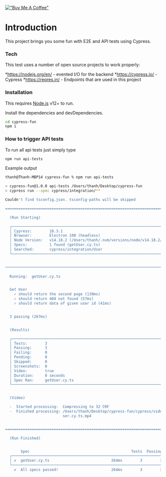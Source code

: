 [!["Buy Me A Coffee"](https://www.buymeacoffee.com/assets/img/custom_images/orange_img.png)](https://www.buymeacoffee.com/peternguyew)

# Introduction

This project brings you some fun with E2E and API tests using Cypress.

### Tech

This test uses a number of open source projects to work properly:

*<https://nodejs.org/en/> - evented I/O for the backend
*<https://cypress.io/> - Cypress
*<https://reqres.in/> - Endpoints that are used in this project

### Installation

This requires [Node.js](https://nodejs.org/) v12+ to run.

Install the dependencies and devDependencies.

```sh
cd cypress-fun
npm i
```

### How to trigger API tests

To run all api tests just simply type

```sh
npm run api-tests
```

Example output

```sh
thanh@Thanh-MBP14 cypress-fun % npm run api-tests

> cypress-fun@1.0.0 api-tests /Users/thanh/Desktop/cypress-fun
> cypress run --spec cypress/integration/**

Couldn't find tsconfig.json. tsconfig-paths will be skipped

====================================================================================================

  (Run Starting)

  ┌────────────────────────────────────────────────────────────────────────────────────────────────┐
  │ Cypress:        10.3.1                                                                         │
  │ Browser:        Electron 100 (headless)                                                        │
  │ Node Version:   v14.18.2 (/Users/thanh/.nvm/versions/node/v14.18.2/bin/node)            │
  │ Specs:          1 found (getUser.cy.ts)                                                        │
  │ Searched:       cypress/integration/User                                                       │
  └────────────────────────────────────────────────────────────────────────────────────────────────┘


────────────────────────────────────────────────────────────────────────────────────────────────────
                                                                                                    
  Running:  getUser.cy.ts                                                                   (1 of 1)


  Get User
    ✓ should return the second page (139ms)
    ✓ should return 404 not found (57ms)
    ✓ should return data of given user id (41ms)


  3 passing (267ms)


  (Results)

  ┌────────────────────────────────────────────────────────────────────────────────────────────────┐
  │ Tests:        3                                                                                │
  │ Passing:      3                                                                                │
  │ Failing:      0                                                                                │
  │ Pending:      0                                                                                │
  │ Skipped:      0                                                                                │
  │ Screenshots:  0                                                                                │
  │ Video:        true                                                                             │
  │ Duration:     0 seconds                                                                        │
  │ Spec Ran:     getUser.cy.ts                                                                    │
  └────────────────────────────────────────────────────────────────────────────────────────────────┘


  (Video)

  -  Started processing:  Compressing to 32 CRF                                                     
  -  Finished processing: /Users/thanh/Desktop/cypress-fun/cypress/videos/getU    (0 seconds)
                          ser.cy.ts.mp4                                                             


====================================================================================================

  (Run Finished)


       Spec                                              Tests  Passing  Failing  Pending  Skipped  
  ┌────────────────────────────────────────────────────────────────────────────────────────────────┐
  │ ✔  getUser.cy.ts                            264ms        3        3        -        -        - │
  └────────────────────────────────────────────────────────────────────────────────────────────────┘
    ✔  All specs passed!                        264ms        3        3        -        -        -  
```
